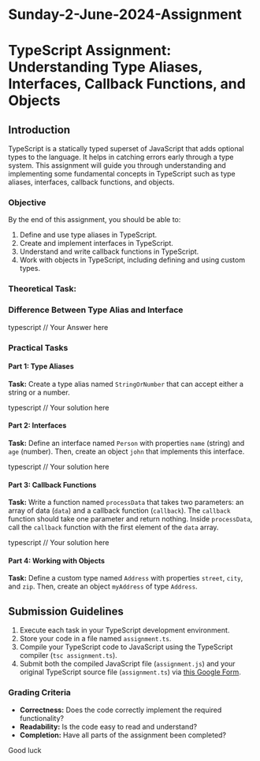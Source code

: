 # Sunday-2-June-2024-Assignment

# TypeScript Assignment: Understanding Type Aliases, Interfaces, Callback Functions, and Objects

## Introduction

TypeScript is a statically typed superset of JavaScript that adds optional types to the language. It helps in catching errors early through a type system. This assignment will guide you through understanding and implementing some fundamental concepts in TypeScript such as type aliases, interfaces, callback functions, and objects.

### Objective

By the end of this assignment, you should be able to:

1. Define and use type aliases in TypeScript.
2. Create and implement interfaces in TypeScript.
3. Understand and write callback functions in TypeScript.
4. Work with objects in TypeScript, including defining and using custom types.

### Theoretical Task: 

### Difference Between Type Alias and Interface

typescript // Your Answer here

### Practical Tasks

#### Part 1: Type Aliases

**Task:** Create a type alias named `StringOrNumber` that can accept either a string or a number.

typescript // Your solution here


#### Part 2: Interfaces

**Task:** Define an interface named `Person` with properties `name` (string) and `age` (number). Then, create an object `john` that implements this interface.


typescript // Your solution here


#### Part 3: Callback Functions

**Task:** Write a function named `processData` that takes two parameters: an array of data (`data`) and a callback function (`callback`). The `callback` function should take one parameter and return nothing. Inside `processData`, call the `callback` function with the first element of the `data` array.


typescript // Your solution here


#### Part 4: Working with Objects

**Task:** Define a custom type named `Address` with properties `street`, `city`, and `zip`. Then, create an object `myAddress` of type `Address`.


## Submission Guidelines

1. Execute each task in your TypeScript development environment.
2. Store your code in a file named `assignment.ts`.
3. Compile your TypeScript code to JavaScript using the TypeScript compiler (`tsc assignment.ts`).
4. Submit both the compiled JavaScript file (`assignment.js`) and your original TypeScript source file (`assignment.ts`) via [this Google Form](https://forms.gle/sGi9hgeT25TBQxtr9).


### Grading Criteria

- **Correctness:** Does the code correctly implement the required functionality?
- **Readability:** Is the code easy to read and understand?
- **Completion:** Have all parts of the assignment been completed?

Good luck
 
